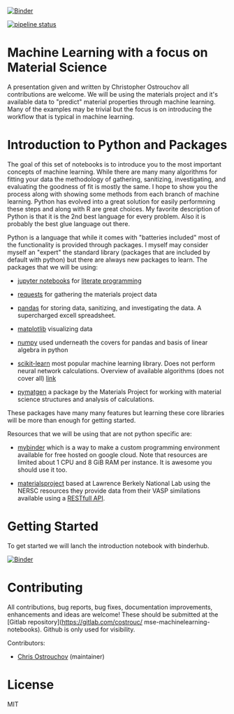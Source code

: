 [![Binder](https://mybinder.org/badge.svg)](http://mybinder.org/v2/gh/costrouc/mse-machinelearning-notebooks/master?urlpath=lab/tree/notebooks/Overview.ipynb)

[![pipeline status](https://gitlab.com/costrouc/mse-machinelearning-notebooks/badges/master/pipeline.svg)](https://gitlab.com/costrouc/mse-machinelearning-notebooks/commits/master)

# Machine Learning with a focus on Material Science

A presentation given and written by Christopher Ostrouchov all
contributions are welcome. We will be using the materials project and
it's available data to "predict" material properties through machine
learning. Many of the examples may be trivial but the focus is on
introducing the workflow that is typical in machine learning.

# Introduction to Python and Packages

The goal of this set of notebooks is to introduce you to the most
important concepts of machine learning. While there are many many
algorithms for fitting your data the methodology of gathering,
sanitizing, investigating, and evaluating the goodness of fit is
mostly the same. I hope to show you the process along with showing
some methods from each branch of machine learning. Python has evolved
into a great solution for easily performning these steps and along
with R are great choices. My favorite description of Python is that it
is the 2nd best language for every problem. Also it is probably the
best glue language out there.

Python is a language that while it comes with "batteries included"
most of the functionality is provided through packages. I myself may
consider myself an "expert" the standard library (packages that are
included by default with python) but there are always new packages to
learn. The packages that we will be using:

 - [jupyter notebooks](https://jupyter.org/) for [literate
   programming](https://en.wikipedia.org/wiki/Literate_programming)

 - [requests](http://docs.python-requests.org/en/master/) for
   gathering the materials project data

 - [pandas](https://pandas.pydata.org/) for storing data, sanitizing,
   and investigating the data. A supercharged excell spreadsheet.

 - [matplotlib](https://matplotlib.org/users/pyplot_tutorial.html)
   visualizing data

 - [numpy](http://www.numpy.org/) used underneath the covers for
   pandas and basis of linear algebra in python

 - [scikit-learn](http://scikit-learn.org/) most popular machine
   learning library. Does not perform neural network
   calculations. Overview of available algorithms (does not cover all)
   [link](http://scikit-learn.org/stable/tutorial/machine_learning_map/index.html)
   
 - [pymatgen](https://github.com/materialsproject/pymatgen/) a package
   by the Materials Project for working with material science
   structures and analysis of calculations.

These packages have many many features but learning these core
libraries will be more than enough for getting started.

Resources that we will be using that are not python specific are:

 - [mybinder](https://mybinder.org/) which is a way to make a custom
   programming environment available for free hosted on google
   cloud. Note that resources are limited about 1 CPU and 8 GiB RAM
   per instance. It is awesome you should use it too.

 - [materialsproject](https://materialsproject.org/) based at Lawrence
   Berkely National Lab using the NERSC resources they provide data
   from their VASP similations available using a [RESTfull
   API](https://www.quora.com/What-is-a-REST-API).

# Getting Started

To get started we will lanch the introduction notebook with binderhub.

[![Binder](https://mybinder.org/badge.svg)](http://mybinder.org/v2/gh/costrouc/mse-machinelearning-notebooks/master?urlpath=lab/tree/notebooks/Overview.ipynb)

# Contributing

All contributions, bug reports, bug fixes, documentation improvements,
enhancements and ideas are welcome! These should be submitted at the
[Gitlab repository](https://gitlab.com/costrouc/
mse-machinelearning-notebooks). Github is only used for visibility.

Contributors:
 - [Chris Ostrouchov](https://gitlab.com/costrouc) (maintainer)

# License

MIT
